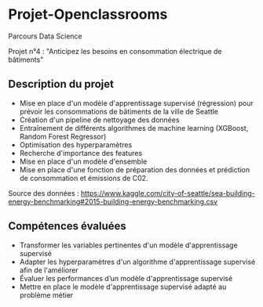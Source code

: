 # Projet-Openclassrooms
Parcours Data Science

Projet n°4 : "Anticipez les besoins en consommation électrique de bâtiments"

## Description du projet
* Mise en place d'un modèle d'apprentissage supervisé (régression) pour prévoir les consommations de bâtiments de la ville de Seattle
* Création d'un pipeline de nettoyage des données
* Entraînement de différents algorithmes de machine learning (XGBoost, Random Forest Regressor)
* Optimisation des hyperparamètres
* Recherche d'importance des features
* Mise en place d'un modèle d'ensemble
* Mise en place d'une fonction de préparation des données et prédiction de consommation et émissions de C02.

Source des données : https://www.kaggle.com/city-of-seattle/sea-building-energy-benchmarking#2015-building-energy-benchmarking.csv

## Compétences évaluées
* Transformer les variables pertinentes d'un modèle d'apprentissage supervisé
* Adapter les hyperparamètres d'un algorithme d'apprentissage supervisé afin de l'améliorer
* Évaluer les performances d’un modèle d'apprentissage supervisé
* Mettre en place le modèle d'apprentissage supervisé adapté au problème métier
